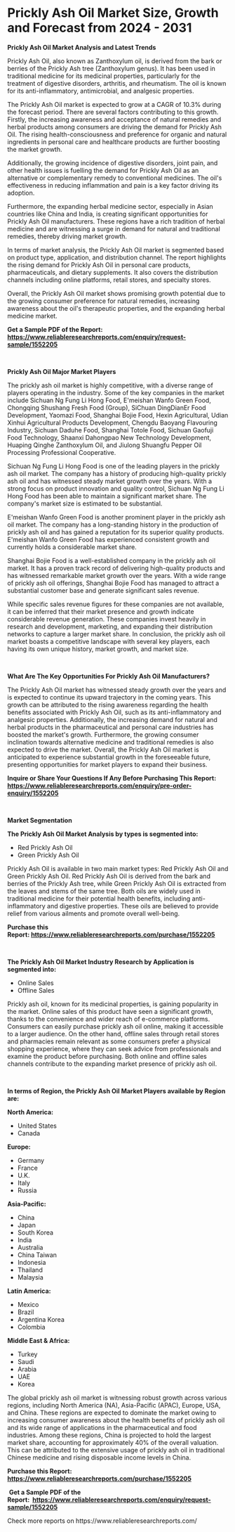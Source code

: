 <p><h1>Prickly Ash Oil Market Size, Growth and Forecast from 2024 - 2031</h1></p><p><strong>Prickly Ash Oil Market Analysis and Latest Trends</strong></p>
<p><p>Prickly Ash Oil, also known as Zanthoxylum oil, is derived from the bark or berries of the Prickly Ash tree (Zanthoxylum genus). It has been used in traditional medicine for its medicinal properties, particularly for the treatment of digestive disorders, arthritis, and rheumatism. The oil is known for its anti-inflammatory, antimicrobial, and analgesic properties.</p><p>The Prickly Ash Oil market is expected to grow at a CAGR of 10.3% during the forecast period. There are several factors contributing to this growth. Firstly, the increasing awareness and acceptance of natural remedies and herbal products among consumers are driving the demand for Prickly Ash Oil. The rising health-consciousness and preference for organic and natural ingredients in personal care and healthcare products are further boosting the market growth.</p><p>Additionally, the growing incidence of digestive disorders, joint pain, and other health issues is fuelling the demand for Prickly Ash Oil as an alternative or complementary remedy to conventional medicines. The oil's effectiveness in reducing inflammation and pain is a key factor driving its adoption.</p><p>Furthermore, the expanding herbal medicine sector, especially in Asian countries like China and India, is creating significant opportunities for Prickly Ash Oil manufacturers. These regions have a rich tradition of herbal medicine and are witnessing a surge in demand for natural and traditional remedies, thereby driving market growth.</p><p>In terms of market analysis, the Prickly Ash Oil market is segmented based on product type, application, and distribution channel. The report highlights the rising demand for Prickly Ash Oil in personal care products, pharmaceuticals, and dietary supplements. It also covers the distribution channels including online platforms, retail stores, and specialty stores.</p><p>Overall, the Prickly Ash Oil market shows promising growth potential due to the growing consumer preference for natural remedies, increasing awareness about the oil's therapeutic properties, and the expanding herbal medicine market.</p></p>
<p><strong>Get a Sample PDF of the Report:&nbsp; <a href="https://www.reliableresearchreports.com/enquiry/request-sample/1552205">https://www.reliableresearchreports.com/enquiry/request-sample/1552205</a></strong></p>
<p>&nbsp;</p>
<p><strong>Prickly Ash Oil Major Market Players</strong></p>
<p><p>The prickly ash oil market is highly competitive, with a diverse range of players operating in the industry. Some of the key companies in the market include Sichuan Ng Fung Li Hong Food, E'meishan Wanfo Green Food, Chongqing Shushang Fresh Food (Group), SiChuan DingDianEr Food Development, Yaomazi Food, Shanghai Bojie Food, Hexin Agricultural, Udian Xinhui Agricultural Products Development, Chengdu Baoyang Flavouring Industry, Sichuan Daduhe Food, Shanghai Totole Food, Sichuan Gaofuji Food Technology, Shaanxi Dahongpao New Technology Development, Huaping Qinghe Zanthoxylum Oil, and Jiulong Shuangfu Pepper Oil Processing Professional Cooperative.</p><p>Sichuan Ng Fung Li Hong Food is one of the leading players in the prickly ash oil market. The company has a history of producing high-quality prickly ash oil and has witnessed steady market growth over the years. With a strong focus on product innovation and quality control, Sichuan Ng Fung Li Hong Food has been able to maintain a significant market share. The company's market size is estimated to be substantial.</p><p>E'meishan Wanfo Green Food is another prominent player in the prickly ash oil market. The company has a long-standing history in the production of prickly ash oil and has gained a reputation for its superior quality products. E'meishan Wanfo Green Food has experienced consistent growth and currently holds a considerable market share.</p><p>Shanghai Bojie Food is a well-established company in the prickly ash oil market. It has a proven track record of delivering high-quality products and has witnessed remarkable market growth over the years. With a wide range of prickly ash oil offerings, Shanghai Bojie Food has managed to attract a substantial customer base and generate significant sales revenue.</p><p>While specific sales revenue figures for these companies are not available, it can be inferred that their market presence and growth indicate considerable revenue generation. These companies invest heavily in research and development, marketing, and expanding their distribution networks to capture a larger market share. In conclusion, the prickly ash oil market boasts a competitive landscape with several key players, each having its own unique history, market growth, and market size.</p></p>
<p>&nbsp;</p>
<p><strong>What Are The Key Opportunities For Prickly Ash Oil Manufacturers?</strong></p>
<p><p>The Prickly Ash Oil market has witnessed steady growth over the years and is expected to continue its upward trajectory in the coming years. This growth can be attributed to the rising awareness regarding the health benefits associated with Prickly Ash Oil, such as its anti-inflammatory and analgesic properties. Additionally, the increasing demand for natural and herbal products in the pharmaceutical and personal care industries has boosted the market's growth. Furthermore, the growing consumer inclination towards alternative medicine and traditional remedies is also expected to drive the market. Overall, the Prickly Ash Oil market is anticipated to experience substantial growth in the foreseeable future, presenting opportunities for market players to expand their business.</p></p>
<p><strong>Inquire or Share Your Questions If Any Before Purchasing This Report: <a href="https://www.reliableresearchreports.com/enquiry/pre-order-enquiry/1552205">https://www.reliableresearchreports.com/enquiry/pre-order-enquiry/1552205</a></strong></p>
<p>&nbsp;</p>
<p><strong>Market Segmentation</strong></p>
<p><strong>The Prickly Ash Oil Market Analysis by types is segmented into:</strong></p>
<p><ul><li>Red Prickly Ash Oil</li><li>Green Prickly Ash Oil</li></ul></p>
<p><p>Prickly Ash Oil is available in two main market types: Red Prickly Ash Oil and Green Prickly Ash Oil. Red Prickly Ash Oil is derived from the bark and berries of the Prickly Ash tree, while Green Prickly Ash Oil is extracted from the leaves and stems of the same tree. Both oils are widely used in traditional medicine for their potential health benefits, including anti-inflammatory and digestive properties. These oils are believed to provide relief from various ailments and promote overall well-being.</p></p>
<p><strong>Purchase this Report:&nbsp;<a href="https://www.reliableresearchreports.com/purchase/1552205">https://www.reliableresearchreports.com/purchase/1552205</a></strong></p>
<p>&nbsp;</p>
<p><strong>The Prickly Ash Oil Market Industry Research by Application is segmented into:</strong></p>
<p><ul><li>Online Sales</li><li>Offline Sales</li></ul></p>
<p><p>Prickly ash oil, known for its medicinal properties, is gaining popularity in the market. Online sales of this product have seen a significant growth, thanks to the convenience and wider reach of e-commerce platforms. Consumers can easily purchase prickly ash oil online, making it accessible to a larger audience. On the other hand, offline sales through retail stores and pharmacies remain relevant as some consumers prefer a physical shopping experience, where they can seek advice from professionals and examine the product before purchasing. Both online and offline sales channels contribute to the expanding market presence of prickly ash oil.</p></p>
<p>&nbsp;</p>
<p><strong>In terms of Region, the Prickly Ash Oil Market Players available by Region are:</strong></p>
<p>
    <p> <strong> North America: </strong>
        <ul>
            <li>United States</li>
            <li>Canada</li>
        </ul>
        </p> 
    <p> <strong> Europe: </strong>
        <ul>
            <li>Germany</li>
            <li>France</li>
            <li>U.K.</li>
            <li>Italy</li>
            <li>Russia</li>
        </ul>
        </p> 
    <p> <strong> Asia-Pacific: </strong>
        <ul>
            <li>China</li>
            <li>Japan</li>
            <li>South Korea</li>
            <li>India</li>
            <li>Australia</li>
            <li>China Taiwan</li>
            <li>Indonesia</li>
            <li>Thailand</li>
            <li>Malaysia</li>
        </ul>
        </p> 
    <p> <strong> Latin America: </strong>
        <ul>
            <li>Mexico</li>
            <li>Brazil</li>
            <li>Argentina Korea</li>
            <li>Colombia</li>
        </ul>
        </p> 
    <p> <strong> Middle East & Africa: </strong>
        <ul>
            <li>Turkey</li>
            <li>Saudi</li>
            <li>Arabia</li>
            <li>UAE</li>
            <li>Korea</li>
        </ul>
    </p>
    </p>
<p><p>The global prickly ash oil market is witnessing robust growth across various regions, including North America (NA), Asia-Pacific (APAC), Europe, USA, and China. These regions are expected to dominate the market owing to increasing consumer awareness about the health benefits of prickly ash oil and its wide range of applications in the pharmaceutical and food industries. Among these regions, China is projected to hold the largest market share, accounting for approximately 40% of the overall valuation. This can be attributed to the extensive usage of prickly ash oil in traditional Chinese medicine and rising disposable income levels in China.</p></p>
<p><strong>Purchase this Report: <a href="https://www.reliableresearchreports.com/purchase/1552205">https://www.reliableresearchreports.com/purchase/1552205</a></strong></p>
<p>&nbsp;<strong>Get a Sample PDF of the Report:&nbsp;&nbsp;<a href="https://www.reliableresearchreports.com/enquiry/request-sample/1552205">https://www.reliableresearchreports.com/enquiry/request-sample/1552205</a></strong></p>
<p><strong></strong></p>
<p>Check more reports on https://www.reliableresearchreports.com/</p>